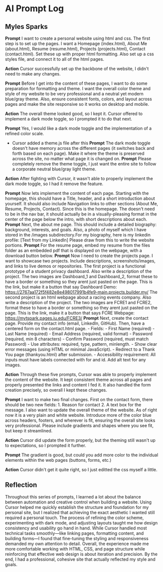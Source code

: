 # AI Prompt Log
## Myles Sparks

**Prompt** I want to create a personal website using html and css. The first step is to set up the pages. I want a Homepage (index.html), About Me (about.html), Resume (resume.html), Projects (projects.html), Contact (contact.html). Set these up with proper html formatting. Also set up a css styles file, and connect it to all of the html pages.

**Action** Cursor successfully set up the backbone of the website, I didn't need to make any changes.


**Prompt** Before I get into the content of these pages, I want to do some preparation for formatting and theme. I want the overall color theme and style of my website to be very professional and a neutral yet modern blue/gray theme. Also, ensure consistent fonts, colors, and layout across pages and make the site responsive so it works on desktop and mobile.

**Action** The overall theme looked good, so I kept it. Cursor offered to implement a dark mode toggle, so I prompted it to do that next.


**Prompt** Yes, I would like a dark mode toggle and the implementation of a refined color scale.
 - Cursor added a theme.js file after this
**Prompt** The dark mode toggle doesn't have memory across the different pages (it switches back and forth based on each page). Make it where the theme is preserved across the site, no matter what page it is changed on.
**Prompt** Please completely remove the theme toggle, I just want the entire site to follow a corporate neutral blue/gray light theme.

**Action** After fighting with Cursor, it wasn't able to properly implement the dark mode toggle, so I had it remove the feature.


**Prompt** Now lets implement the content of each page. Starting with the homepage, this should have a Title, header, and a short introduction about yourself. It should also include Navigation links to other sections (About Me, Resume, Projects, Contact). Since this is the homepage. The doesn't need to be in the nav bar, it should actually be in a visually-pleasing format in the center of the page below the intro, with short descriptions about each.
**Prompt** Next, the about me page. This should include a detailed biography: background, interests, and goals. Also, a photo of myself which I have stored in the /images subdirectory.For my biography, here is my linkedin profile: [Text from my LinkedIn] Please draw from this to write the website portions.
**Prompt** For the resume page, embed my resume from the files folder as an embedded pdf that is displayed on the webpage, with a download button below.
**Prompt** Now I need to create the projects page. I want to showcase two projects. Include descriptions, screenshots/images, and links to live demos or repositories. The first project is a functional prototype of a student privacy dashboard. Also write a description of the project. The two images are Dashboard_1 and Dashboard_2, format these to have a border or something so they arent just pasted on the page. This is the link, but make it a button that say Dashboard Demo: https://2767aa172f5f482e8e498017991b4fe9-main.projects.builder.my/ The second project is an html webpage about a racing events company. Also write a description of the project. The two images are FCRE1 and FCRE2, format these to have a border or something so they arent just pasted on the page. This is the link, make it a button that says FCRE Webpage: https://mytspark.pages.iu.edu/FCRE3/ 
**Prompt** Next, create the contact page. Provide my contact info (email, LinkedIn, GitHub). Then, have a centered form on the contact.html page. - Fields: - First Name (required) - Last Name (required) - Email Address (required, valid format) - Password (required, min 8 characters) - Confirm Password (required, must match Password) - Use attributes: required, type, pattern,
minlength. - Show clear error messages (using HTML or minimal JavaScript). - Redirect to a
Thank You page (thankyou.html) after submission. - Accessibility requirement: All inputs
must have labels connected with for and id. Add alt text for any images.

**Action** Through these five prompts, Cursor was able to properly implement the content of the website. It kept consistent theme across all pages and properly presented the links and content I fed it. It also handled the form creation precisely, so overall I kept these changes.


**Prompt** I want to make two final changes. First on the contact form, there should be two new fields: 1. Reason for contact 2. A text box for the message. I also want to update the overall theme of the website. As of right now it is a very plain and white website. Introduce more of the color blue across headers, footers, and wherever is fit, ensuring the overall site looks very professional. Please include gradients and shapes where you see fit, but keep it streamlined.

**Action** Cursor did update the form properly, but the theming still wasn't up to expectations, so I prompted it further.

**Prompt** The gradient is good, but could you add more color to the individual elements within the web pages (buttons, forms, etc.)

**Action** Cursor didn't get it quite right, so I just editted the css myself a little.

## Reflection

Throughout this series of prompts, I learned a lot about the balance between automation and creative control when building a website. Using Cursor helped me quickly establish the structure and foundation for my personal site, but I realized that achieving the exact aesthetic I wanted still required a personal touch. The process of refining the color scheme, experimenting with dark mode, and adjusting layouts taught me how design consistency and usability go hand in hand. While Cursor handled most technical tasks smoothly—like linking pages, formatting content, and building forms—I found that fine-tuning the styling and responsiveness demanded my own attention to detail. Overall, the experience made me more comfortable working with HTML, CSS, and page structure while reinforcing that effective web design is about iteration and precision. By the end, I had a professional, cohesive site that actually reflected my style and goals.
